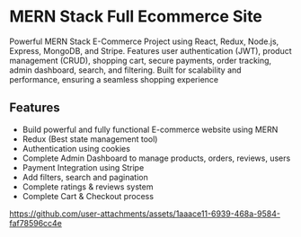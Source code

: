 # MERN Stack Full Ecommerce Site

Powerful MERN Stack E-Commerce Project using React, Redux, Node.js, Express, MongoDB, and Stripe. Features user authentication (JWT), product management (CRUD), shopping cart, secure payments, order tracking, admin dashboard, search, and filtering. Built for scalability and performance, ensuring a seamless shopping experience

## Features

- Build powerful and fully functional E-commerce website using MERN
- Redux (Best state management tool)
- Authentication using cookies
- Complete Admin Dashboard to manage products, orders, reviews, users
- Payment Integration using Stripe
- Add filters, search and pagination
- Complete ratings & reviews system
- Complete Cart & Checkout process


https://github.com/user-attachments/assets/1aaace11-6939-468a-9584-faf78596cc4e

